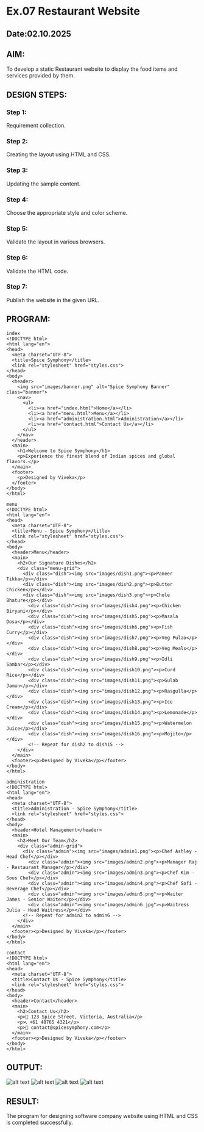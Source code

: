 # Ex.07 Restaurant Website
## Date:02.10.2025

## AIM:
To develop a static Restaurant website to display the food items and services provided by them.

## DESIGN STEPS:

### Step 1:
Requirement collection.

### Step 2:
Creating the layout using HTML and CSS.

### Step 3:
Updating the sample content.

### Step 4:
Choose the appropriate style and color scheme.

### Step 5:
Validate the layout in various browsers.

### Step 6:
Validate the HTML code.

### Step 7:
Publish the website in the given URL.

## PROGRAM:
```
index
<!DOCTYPE html>
<html lang="en">
<head>
  <meta charset="UTF-8">
  <title>Spice Symphony</title>
  <link rel="stylesheet" href="styles.css">
</head>
<body>
  <header>
    <img src="images/banner.png" alt="Spice Symphony Banner" class="banner">
    <nav>
      <ul>
        <li><a href="index.html">Home</a></li>
        <li><a href="menu.html">Menu</a></li>
        <li><a href="administration.html">Administration</a></li>
        <li><a href="contact.html">Contact Us</a></li>
      </ul>
    </nav>
  </header>
  <main>
    <h1>Welcome to Spice Symphony</h1>
    <p>Experience the finest blend of Indian spices and global flavors.</p>
  </main>
  <footer>
    <p>Designed by Viveka</p>
  </footer>
</body>
</html>
```
```
menu
<!DOCTYPE html>
<html lang="en">
<head>
  <meta charset="UTF-8">
  <title>Menu - Spice Symphony</title>
  <link rel="stylesheet" href="styles.css">
</head>
<body>
  <header>Menu</header>
  <main>
    <h2>Our Signature Dishes</h2>
    <div class="menu-grid">
      <div class="dish"><img src="images/dish1.png"><p>Paneer Tikka</p></div>
      <div class="dish"><img src="images/dish2.png"><p>Butter Chicken</p></div>        
      <div class="dish"><img src="images/dish3.png"><p>Chole Bhature</p></div>
        <div class="dish"><img src="images/dish4.png"><p>Chicken Biryani</p></div>
        <div class="dish"><img src="images/dish5.png"><p>Masala Dosa</p></div>
        <div class="dish"><img src="images/dish6.png"><p>Fish Curry</p></div>
        <div class="dish"><img src="images/dish7.png"><p>Veg Pulao</p></div>
        <div class="dish"><img src="images/dish8.png"><p>Veg Meals</p></div>
        <div class="dish"><img src="images/dish9.png"><p>Idli Sambar</p></div>
        <div class="dish"><img src="images/dish10.png"><p>Curd Rice</p></div>
        <div class="dish"><img src="images/dish11.png"><p>Gulab Jamun</p></div>
        <div class="dish"><img src="images/dish12.png"><p>Rasgulla</p></div>
        <div class="dish"><img src="images/dish13.png"><p>Ice Cream</p></div>  
        <div class="dish"><img src="images/dish14.png"><p>Lemonade</p></div>
        <div class="dish"><img src="images/dish15.png"><p>Watermelon Juice</p></div>
        <div class="dish"><img src="images/dish16.png"><p>Mojito</p></div>
        <!-- Repeat for dish2 to dish15 -->
    </div>
  </main>
  <footer><p>Designed by Viveka</p></footer>
</body>
</html>
```
```
administration
<!DOCTYPE html>
<html lang="en">
<head>
  <meta charset="UTF-8">
  <title>Administration - Spice Symphony</title>
  <link rel="stylesheet" href="styles.css">
</head>
<body>
  <header>Hotel Management</header>
  <main>
    <h2>Meet Our Team</h2>
    <div class="admin-grid">
      <div class="admin"><img src="images/admin1.png"><p>Chef Ashley - Head Chef</p></div>
        <div class="admin"><img src="images/admin2.png"><p>Manager Raj - Restaurant Manager</p></div>
        <div class="admin"><img src="images/admin3.png"><p>Chef Kim - Sous Chef</p></div>
        <div class="admin"><img src="images/admin4.png"><p>Chef Sofi - Beverage Chef</p></div>
        <div class="admin"><img src="images/admin5.png"><p>Waiter James - Senior Waiter</p></div>
        <div class="admin"><img src="images/admin6.jpg"><p>Waitress Julia - Head Waitress</p></div>
      <!-- Repeat for admin2 to admin6 -->
    </div>
  </main>
  <footer><p>Designed by Viveka</p></footer>
</body>
</html>
```
```
contact
<!DOCTYPE html>
<html lang="en">
<head>
  <meta charset="UTF-8">
  <title>Contact Us - Spice Symphony</title>
  <link rel="stylesheet" href="styles.css">
</head>
<body>
  <header>Contact</header>
  <main>
    <h2>Contact Us</h2>
    <p>📍 123 Spice Street, Victoria, Australia</p>
    <p>📞 +61 48765 4321</p>
    <p>📧 contact@spicesymphony.com</p>
  </main>
  <footer><p>Designed by Viveka</p></footer>
</body>
</html>
```

## OUTPUT:
![alt text](<Screenshot 2025-10-02 120043.png>)
![alt text](<Screenshot 2025-10-02 120105.png>)
![alt text](<Screenshot 2025-10-02 120120.png>)
![alt text](<Screenshot 2025-10-02 120133.png>)
## RESULT:
The program for designing software company website using HTML and CSS is completed successfully.
